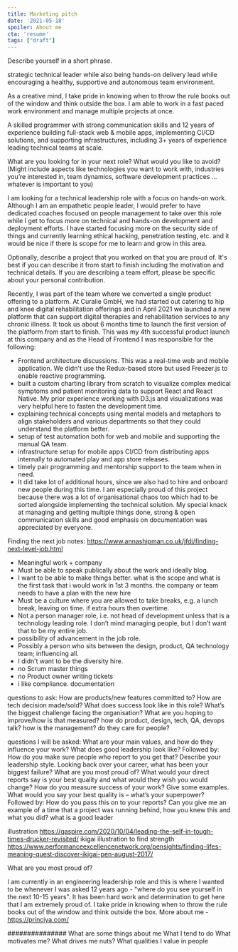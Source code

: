 ```yaml
---
title: Marketing pitch
date: '2021-05-18'
spoiler: About me
cta: 'resume'
tags: ["draft"]
---
```


Describe yourself in a short phrase.

strategic technical leader while also being hands-on delivery lead while encouraging a healthy, supportive and autonomous team environment.

As a creative mind, I take pride in knowing when to throw the rule books out of the window and think outside the box. I am able to work in a fast paced work environment and manage multiple projects at once.

A skilled programmer with strong communication skills and 12 years of experience building full-stack web & mobile apps, implementing CI/CD solutions, and supporting infrastructures, including 3+ years of experience leading technical teams at scale.

What are you looking for in your next role? What would you like to avoid? (Might include aspects like technologies you want to work with, industries you’re interested in, team dynamics, software development practices … whatever is important to you)

I am looking for a technical leadership role with a focus on hands-on work. Although I am an empathetic people leader, I would prefer to have dedicated coaches focused on people management to take over this role while I get to focus more on technical and hands-on development and deployment efforts.
I have started focusing more on the security side of things and currently learning ethical hacking, penetration testing, etc. and it would be nice if there is scope for me to learn and grow in this area.

Optionally, describe a project that you worked on that you are proud of. It's best if you can describe it from start to finish including the motivation and technical details. If you are describing a team effort, please be specific about your personal contribution.

Recently, I was part of the team where we converted a single product offering to a platform. At Curalie GmbH, we had started out catering to hip and knee digital rehabilitation offerings and in April 2021 we launched a new platform that can support digital therapies and rehabilitation services to any chronic illness. It took us about 6 months time to launch the first version of the platform from start to finish.
This was my 4th successful product launch at this company and as the Head of Frontend I was responsible for the following:
- Frontend architecture discussions. This was a real-time web and mobile application. We didn't use the Redux-based store but used Freezer.js to enable reactive programming.
- built a custom charting library from scratch to visualize complex medical symptoms and patient monitoring data to support React and React Native. My prior experience working with D3.js and visualizations was very helpful here to fasten the development time. 
- explaining technical concepts using mental models and metaphors to align stakeholders and various departments so that they could understand the platform better.
- setup of test automation both for web and mobile and supporting the manual QA team.
- infrastructure setup for mobile apps CI/CD from distributing apps internally to automated play and app store releases.
- timely pair programming and mentorship support to the team when in need.
- It did take lot of additional hours, since we also had to hire and onboard new people during this time. I am especially proud of this project because there was a lot of organisational chaos too which had to be sorted alongside implementing the technical solution. My special knack at managing and getting multiple things done, strong & open communication skills and good emphasis on documentation was appreciated by everyone.

Finding the next job notes: https://www.annashipman.co.uk/jfdi/finding-next-level-job.html
- Meaningful work + company
- Must be able to speak publically about the work and ideally blog.
- I want to be able to make things better. what is the scope and what is the first task that i would work in 1st 3 months. the company or team needs to have a plan with the new hire
- Must be a culture where you are allowed to take breaks, e.g. a lunch break, leaving on time. if extra hours then overtime.
- Not a person manager role, i.e. not head of development unless that is a technology leading role. I don’t mind managing people, but I don’t want that to be my entire job.
- possibility of advancement in the job role.
- Possibly a person who sits between the design, product, QA technology team; influencing all.
- I didn’t want to be the diversity hire.
- no Scrum master things
- no Product owner writing tickets
- i like compliance. documentation

questions to ask:
How are products/new features committed to?
How are tech decision made/sold?
What does success look like in this role?
What’s the biggest challenge facing the organisation?
What are you hoping to improve/how is that measured?
how do product, design, tech, QA, devops talk?
how is the management? do they care for people?

questions I will be asked:
What are your main values, and how do they influence your work?
What does good leadership look like? Followed by: How do you make sure people who report to you get that?
Describe your leadership style.
Looking back over your career, what has been your biggest failure?
What are you most proud of?
What would your direct reports say is your best quality and what would they wish you would change?
How do you measure success of your work? Give some examples.
What would you say your best quality is – what’s your superpower? Followed by: How do you pass this on to your reports?
Can you give me an example of a time that a project was running behind, how you knew this and what you did?
what is a good leader

illustration https://qaspire.com/2020/10/04/leading-the-self-in-tough-times-drucker-revisited/
ikigai illustration to find strength https://www.performanceexcellencenetwork.org/pensights/finding-lifes-meaning-quest-discover-ikigai-pen-august-2017/

What are you most proud of?

I am currently in an engineering leadership role and this is where I wanted to be whenever I was asked 12 years ago - "where do you see yourself in the next 10-15 years". It has been hard work and determination to get here that I am extremely proud of.  I take pride in knowing when to throw the rule books out of the window and think outside the box.
More about me - https://princiya.com/

###############
What are some things about me
What I tend to do
What motivates me? What drives me nuts? What qualities I value in people
